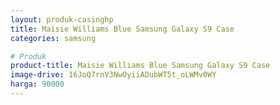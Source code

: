 ```yaml
---
layout: produk-casinghp
title: Maisie Williams Blue Samsung Galaxy S9 Case
categories: samsung

# Produk
product-title: Maisie Williams Blue Samsung Galaxy S9 Case
image-drive: 16JoQ7rnV3NwOyiiADubWT5t_oLWMv0WY
harga: 90000
---
```

